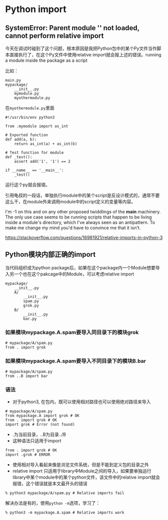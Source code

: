 # Python import

## SystemError: Parent module '' not loaded, cannot perform relative import

今天在调试时碰到了这个问题，根本原因是我把Python包中的某个Py文件当作脚本直接执行了，在这个Py文件中使用relative import就会报上述的错误。running a module inside the package as a script

比如：
```
main.py
mypackage/
    __init__.py
    mymodule.py
    myothermodule.py
```


在`myothermodule.py`里面

```
#!/usr/bin/env python3

from .mymodule import as_int

# Exported function
def add(a, b):
    return as_int(a) + as_int(b)

# Test function for module  
def _test():
    assert add('1', '1') == 2

if __name__ == '__main__':
    _test()
```

运行这个py就会报错。

引用龟叔的一段话，单独执行module中的某个script是反设计模式的，通常不要这么干，在module外来调用module中的script定义的变量等内容。

I'm -1 on this and on any other proposed twiddlings of the __main__ machinery. The only use case seems to be running scripts that happen to be living inside a module's directory, which I've always seen as an antipattern. To make me change my mind you'd have to convince me that it isn't.

https://stackoverflow.com/questions/16981921/relative-imports-in-python-3


## Python模块内部正确的import
当代码组织成为python package后，如果在这个package内一个Module想要导入另一个也在这个pakcage中的Module，可以考虑relative import

```
mypackage/
    __init__.py
    A/
        __init__.py
        spam.py
        grok.py
    B/
        __init__.py
        bar.py
```

### 如果模块mypackage.A.spam要导入同目录下的模块grok

```
# mypackage/A/spam.py
from . import grok
```

### 如果模块mypackage.A.spam要导入不同目录下的模块B.bar

```
# mypackage/A/spam.py
from ..B import bar
```

### 语法
* 对于python3, 在包内，既可以使用相对路径也可以使用绝对路径来导入
```
# mypackage/A/spam.py
from mypackage.A import grok # OK
from . import grok # OK
import grok # Error (not found)
```
* .为当前目录，..B为目录../B
* 这种语法只适用于import
```
from . import grok # OK
import .grok # ERROR
```
* 使用相对导入看起来像是浏览文件系统，但是不能到定义包的目录之外
* relative import 只适用于library中Module之间的导入，如果要单独运行library中某个module中的某个python文件，该文件中的relative import就会报错，这个错误就是本文最开头的错误
```
% python3 mypackage/A/spam.py # Relative imports fail
```
解决办法是有的，使用`python -m`选项，学习了：
```
% python3 -m mypackage.A.spam # Relative imports work
```